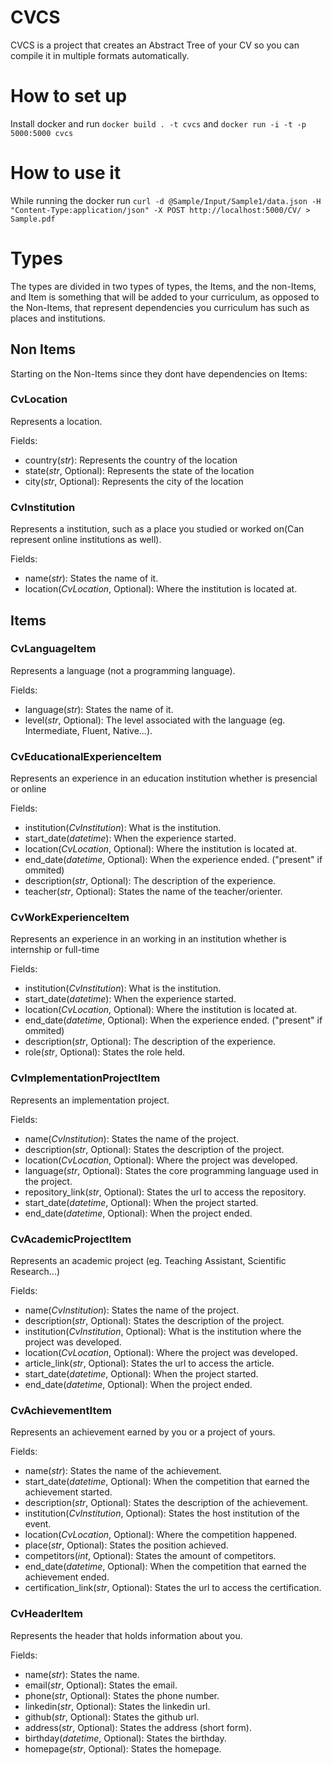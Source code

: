 # CVCS
CVCS is a project that creates an Abstract Tree of your CV so you can compile it in multiple formats automatically.
# How to set up
Install docker and run `docker build . -t cvcs` and `docker run -i -t -p 5000:5000 cvcs`
# How to use it
While running the docker run `curl -d @Sample/Input/Sample1/data.json -H "Content-Type:application/json" -X POST http://localhost:5000/CV/ > Sample.pdf` 
# Types
The types are divided in two types of types, the Items, and the non-Items, and Item is something that will be added to your curriculum, as opposed to the Non-Items, that represent dependencies you curriculum has such as places and institutions.
## Non Items
Starting on the Non-Items since they dont have dependencies on Items:
### CvLocation
Represents a location.

Fields:
* country(_str_): Represents the country of the location
* state(_str_, Optional): Represents the state of the location
* city(_str_, Optional): Represents the city of the location

### CvInstitution
Represents a institution, such as a place you studied or worked on(Can represent online institutions as well).

Fields:
* name(_str_): States the name of it.
* location(_CvLocation_, Optional): Where the institution is located at.

## Items
### CvLanguageItem
Represents a language (not a programming language).

Fields:
* language(_str_): States the name of it.
* level(_str_, Optional): The level associated with the language (eg. Intermediate, Fluent, Native...).

### CvEducationalExperienceItem
Represents an experience in an education institution whether is presencial or online

Fields:
* institution(_CvInstitution_): What is the institution.
* start_date(_datetime_): When the experience started.
* location(_CvLocation_, Optional): Where the institution is located at.
* end_date(_datetime_, Optional): When the experience ended. ("present" if ommited)
* description(_str_, Optional): The description of the experience.
* teacher(_str_, Optional): States the name of the teacher/orienter.

### CvWorkExperienceItem
Represents an experience in an working in an institution whether is internship or full-time

Fields:
* institution(_CvInstitution_): What is the institution.
* start_date(_datetime_): When the experience started.
* location(_CvLocation_, Optional): Where the institution is located at.
* end_date(_datetime_, Optional): When the experience ended. ("present" if ommited)
* description(_str_, Optional): The description of the experience.
* role(_str_, Optional): States the role held.

### CvImplementationProjectItem
Represents an implementation project.

Fields:
* name(_CvInstitution_): States the name of the project.
* description(_str_, Optional): States the description of the project.
* location(_CvLocation_, Optional): Where the project was developed.
* language(_str_, Optional): States the core programming language used in the project.
* repository_link(_str_, Optional): States the url to access the repository.
* start_date(_datetime_, Optional): When the project started.
* end_date(_datetime_, Optional): When the project ended.

### CvAcademicProjectItem
Represents an academic project (eg. Teaching Assistant, Scientific Research...)

Fields:
* name(_CvInstitution_): States the name of the project.
* description(_str_, Optional): States the description of the project.
* institution(_CvInstitution_, Optional): What is the institution where the project was developed.
* location(_CvLocation_, Optional): Where the project was developed.
* article_link(_str_, Optional): States the url to access the article.
* start_date(_datetime_, Optional): When the project started.
* end_date(_datetime_, Optional): When the project ended.

### CvAchievementItem
Represents an achievement earned by you or a project of yours.

Fields:
* name(_str_): States the name of the achievement.
* start_date(_datetime_, Optional): When the competition that earned the achievement started.
* description(_str_, Optional): States the description of the achievement.
* institution(_CvInstitution_, Optional): States the host institution of the event.
* location(_CvLocation_, Optional): Where the competition happened.
* place(_str_, Optional): States the position achieved.
* competitors(_int_, Optional): States the amount of competitors.
* end_date(_datetime_, Optional): When the competition that earned the achievement ended.
* certification_link(_str_, Optional): States the url to access the certification.

### CvHeaderItem
Represents the header that holds information about you.

Fields:
* name(_str_): States the name.
* email(_str_, Optional): States the email.
* phone(_str_, Optional): States the phone number.
* linkedin(_str_, Optional): States the linkedin url.
* github(_str_, Optional): States the github url.
* address(_str_, Optional): States the address (short form).
* birthday(_datetime_, Optional): States the birthday.
* homepage(_str_, Optional): States the homepage.
